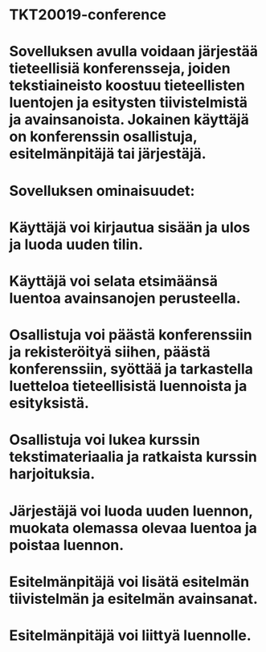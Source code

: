 # TKT20019-conference

# Sovelluksen avulla voidaan järjestää tieteellisiä konferensseja, joiden tekstiaineisto koostuu tieteellisten luentojen ja esitysten tiivistelmistä ja avainsanoista. Jokainen käyttäjä on konferenssin osallistuja, esitelmänpitäjä tai järjestäjä.

# Sovelluksen ominaisuudet:

# Käyttäjä voi kirjautua sisään ja ulos ja luoda uuden tilin.
# Käyttäjä voi selata etsimäänsä luentoa avainsanojen perusteella.
# Osallistuja voi päästä konferenssiin ja rekisteröityä siihen, päästä konferenssiin, syöttää ja tarkastella luetteloa tieteellisistä luennoista ja esityksistä.
# Osallistuja voi lukea kurssin tekstimateriaalia ja ratkaista kurssin harjoituksia.
# Järjestäjä voi luoda uuden luennon, muokata olemassa olevaa luentoa ja poistaa luennon.
# Esitelmänpitäjä voi lisätä esitelmän tiivistelmän ja esitelmän avainsanat.
# Esitelmänpitäjä voi liittyä luennolle.
